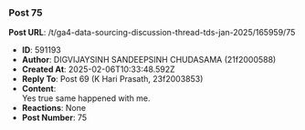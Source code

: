 ### Post 75
**Post URL**: /t/ga4-data-sourcing-discussion-thread-tds-jan-2025/165959/75
- **ID**: 591193
- **Author**: DIGVIJAYSINH SANDEEPSINH CHUDASAMA (21f2000588)
- **Created At**: 2025-02-06T10:33:48.592Z
- **Reply To**: Post 69 (K Hari Prasath, 23f2003853)
- **Content**:  
  Yes true same happened with me.
- **Reactions**: None
- **Post Number**: 75

